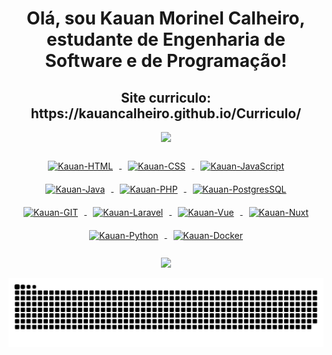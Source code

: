 <h1 align="center">Olá, sou Kauan Morinel Calheiro, estudante de Engenharia de Software e de Programação!</h1>

<h2 align="center">Site curriculo: https://kauancalheiro.github.io/Curriculo/</h1>

<div align="center">
  <a href="https://github.com/KauanCalheiro">
  <img height="auto" src="https://github-readme-stats.vercel.app/api/top-langs/?username=KauanCalheiro&layout=compact&langs_count=7&theme=vue"
  style="max-width: 100%;"/>
</div>

<div align="center" dir="auto" style="style=display: flex; gap: 10px"><br>

  <img class='badge' style="margin: 10px" align="center" alt="Kauan-HTML" src="https://img.shields.io/badge/HTML5-E34F26?style=for-the-badge&logo=html5&logoColor=white">
  <img class='badge' style="margin: 10px" align="center" alt="Kauan-CSS" src="https://img.shields.io/badge/CSS3-1572B6?style=for-the-badge&logo=css3&logoColor=white">
  <img class='badge' style="margin: 10px" align="center" alt="Kauan-JavaScript" src="https://img.shields.io/badge/JavaScript-F7DF1E?style=for-the-badge&logo=javascript&logoColor=black">
  <img class='badge' style="margin: 10px" align="center" alt="Kauan-Java" src="https://img.shields.io/badge/Java-ED8B00?style=for-the-badge&logo=java&logoColor=white">
  <img class='badge' style="margin: 10px" align="center" alt="Kauan-PHP" src="https://img.shields.io/badge/PHP-777BB4?style=for-the-badge&logo=php&logoColor=white">
  <img class='badge' style="margin: 10px" align="center" alt="Kauan-PostgresSQL" src="https://img.shields.io/badge/PostgreSQL-316192?style=for-the-badge&logo=postgresql&logoColor=white">
  <img class='badge' style="margin: 10px" align="center" alt="Kauan-GIT" src="https://img.shields.io/badge/Git-E34F26?style=for-the-badge&logo=git&logoColor=white">
  <img class='badge' style="margin: 10px" align="center" alt="Kauan-Laravel" src="https://img.shields.io/badge/laravel-FF2D20?style=for-the-badge&logo=laravel&logoColor=white">
  <img class='badge' style="margin: 10px" align="center" alt="Kauan-Vue" src="https://img.shields.io/badge/Vue.js-4FC08D?style=for-the-badge&logo=vue.js&logoColor=white">
  <img class='badge' style="margin: 10px" align="center" alt="Kauan-Nuxt" src="https://img.shields.io/badge/Nuxt.js-00C58E?style=for-the-badge&logo=nuxt&logoColor=white">
  <img class='badge' style="margin: 10px" align="center" alt="Kauan-Python" src="https://img.shields.io/badge/Python-3776AB?style=for-the-badge&logo=python&logoColor=white">
  <img class='badge' style="margin: 10px" align="center" alt="Kauan-Docker" src="https://img.shields.io/badge/Docker-2496ED?style=for-the-badge&logo=docker&logoColor=white">

</div>
 
<div align = "center"> 
  <br>
  <a href="https://www.linkedin.com/in/kauan-morinel-calheiro-b3ab2222b/" target="_blank"><img src="https://img.shields.io/badge/-LinkedIn-%230077B5?style=for-the-badge&logo=linkedin&logoColor=white" target="_blank"></a>

![Snake animation](https://raw.githubusercontent.com/platane/snk/output/github-contribution-grid-snake.svg)

</div>
